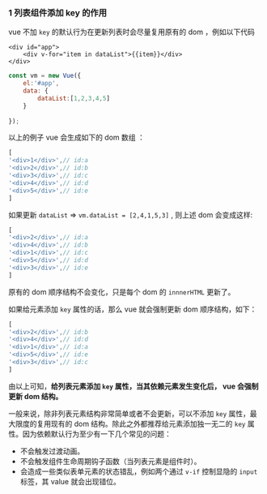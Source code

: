 ### 1 列表组件添加 key 的作用

 vue 不加 `key` 的默认行为在更新列表时会尽量复用原有的 dom ，例如以下代码

```vue
<div id="app">
	<div v-for="item in dataList">{{item}}</div>
</div>
```

```javascript
const vm = new Vue({
    el:'#app',
    data: {
    	dataList:[1,2,3,4,5]
    }
    
});
```

以上的例子 vue 会生成如下的 dom 数组 ：

```js
[
'<div>1</div>',// id:a
'<div>2</div>',// id:b
'<div>3</div>',// id:c
'<div>4</div>',// id:d
'<div>5</div>',// id:e
]
```

如果更新 `dataList`  => `vm.dataList = [2,4,1,5,3]` , 则上述 dom 会变成这样: 

```javascript
[
'<div>2</div>',// id:a
'<div>4</div>',// id:b
'<div>1</div>',// id:c
'<div>5</div>',// id:d
'<div>3</div>',// id:e
]
```

原有的 dom 顺序结构不会变化，只是每个 dom 的 `innnerHTML` 更新了。

如果给元素添加 `key` 属性的话，那么 vue 就会强制更新 dom 顺序结构，如下：

```javascript
[
'<div>2</div>',// id:b
'<div>4</div>',// id:d
'<div>1</div>',// id:a
'<div>5</div>',// id:e
'<div>3</div>',// id:c
]
```

由以上可知，**给列表元素添加 `key` 属性，当其依赖元素发生变化后， vue 会强制更新 dom 结构。**

一般来说，除非列表元素结构非常简单或者不会更新，可以不添加 `key` 属性，最大限度的复用现有的 dom 结构。除此之外都推荐给元素添加独一无二的 `key` 属性。因为依赖默认行为至少有一下几个常见的问题：

- 不会触发过渡动画。
- 不会触发组件生命周期钩子函数（当列表元素是组件时）。
- 会造成一些类似表单元素的状态错乱，例如两个通过 `v-if` 控制显隐的 `input` 标签，其 value 就会出现错位。